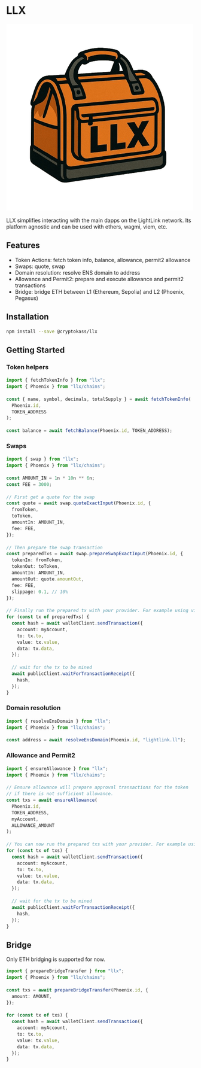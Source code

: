 # LLX

![LLX](https://github.com/CryptoKass/llx/blob/main/assets/llx.png?raw=true)

LLX simplifies interacting with the main dapps on the LightLink network. Its platform agnostic and can be used with ethers, wagmi, viem, etc.

## Features

- Token Actions: fetch token info, balance, allowance, permit2 allowance
- Swaps: quote, swap
- Domain resolution: resolve ENS domain to address
- Allowance and Permit2: prepare and execute allowance and permit2 transactions
- Bridge: bridge ETH between L1 (Ethereum, Sepolia) and L2 (Phoenix, Pegasus)

## Installation

```bash
npm install --save @cryptokass/llx
```

## Getting Started

### Token helpers

```ts
import { fetchTokenInfo } from "llx";
import { Phoenix } from "llx/chains";

const { name, symbol, decimals, totalSupply } = await fetchTokenInfo(
  Phoenix.id,
  TOKEN_ADDRESS
);

const balance = await fetchBalance(Phoenix.id, TOKEN_ADDRESS);
```

### Swaps

```ts
import { swap } from "llx";
import { Phoenix } from "llx/chains";

const AMOUNT_IN = 1n * 10n ** 6n;
const FEE = 3000;

// First get a quote for the swap
const quote = await swap.quoteExactInput(Phoenix.id, {
  fromToken,
  toToken,
  amountIn: AMOUNT_IN,
  fee: FEE,
});

// Then prepare the swap transaction
const preparedTxs = await swap.prepareSwapExactInput(Phoenix.id, {
  tokenIn: fromToken,
  tokenOut: toToken,
  amountIn: AMOUNT_IN,
  amountOut: quote.amountOut,
  fee: FEE,
  slippage: 0.1, // 10%
});

// Finally run the prepared tx with your provider. For example using viem:
for (const tx of preparedTxs) {
  const hash = await walletClient.sendTransaction({
    account: myAccount,
    to: tx.to,
    value: tx.value,
    data: tx.data,
  });

  // wait for the tx to be mined
  await publicClient.waitForTransactionReceipt({
    hash,
  });
}
```

### Domain resolution

```ts
import { resolveEnsDomain } from "llx";
import { Phoenix } from "llx/chains";

const address = await resolveEnsDomain(Phoenix.id, "lightlink.ll");
```

### Allowance and Permit2

```ts
import { ensureAllowance } from "llx";
import { Phoenix } from "llx/chains";

// Ensure allowance will prepare approval transactions for the token
// if there is not sufficient allowance.
const txs = await ensureAllowance(
  Phoenix.id,
  TOKEN_ADDRESS,
  myAccount,
  ALLOWANCE_AMOUNT
);

// You can now run the prepared txs with your provider. For example using viem:
for (const tx of txs) {
  const hash = await walletClient.sendTransaction({
    account: myAccount,
    to: tx.to,
    value: tx.value,
    data: tx.data,
  });

  // wait for the tx to be mined
  await publicClient.waitForTransactionReceipt({
    hash,
  });
}
```

## Bridge

Only ETH bridging is supported for now.

```ts
import { prepareBridgeTransfer } from "llx";
import { Phoenix } from "llx/chains";

const txs = await prepareBridgeTransfer(Phoenix.id, {
  amount: AMOUNT,
});

for (const tx of txs) {
  const hash = await walletClient.sendTransaction({
    account: myAccount,
    to: tx.to,
    value: tx.value,
    data: tx.data,
  });
}
```
